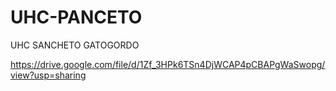# UHC-PANCETO
UHC SANCHETO GATOGORDO


https://drive.google.com/file/d/1Zf_3HPk6TSn4DjWCAP4pCBAPgWaSwopg/view?usp=sharing
